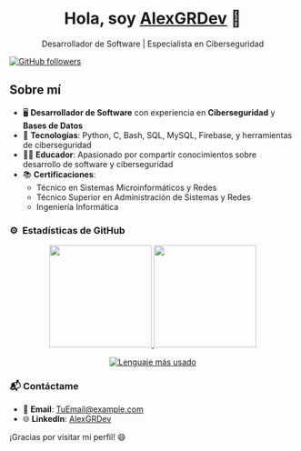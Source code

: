 <div align="center">
  <h1>Hola, soy <a href="https://github.com/AlexGRDev">AlexGRDev</a> 👋</h1>
  <p>Desarrollador de Software | Especialista en Ciberseguridad</p>
</div>

[![GitHub followers](https://img.shields.io/github/followers/AlexGRDev?style=social)](https://github.com/AlexGRDev)

## Sobre mí

- 🖥️ **Desarrollador de Software** con experiencia en **Ciberseguridad** y **Bases de Datos**
- 📲 **Tecnologías**: Python, C, Bash, SQL, MySQL, Firebase, y herramientas de ciberseguridad
- 🧑‍🏫 **Educador**: Apasionado por compartir conocimientos sobre desarrollo de software y ciberseguridad
- 📚 **Certificaciones**: 
  - Técnico en Sistemas Microinformáticos y Redes
  - Técnico Superior en Administración de Sistemas y Redes
  - Ingeniería Informática

### ⚙️ &nbsp;Estadísticas de GitHub

<p align="center">
<a href="https://github.com/AlexGRDev">
  <img height="180em" src="https://github-readme-stats-eight-theta.vercel.app/api?username=AlexGRDev&show_icons=true&theme=algolia&include_all_commits=true&count_private=true"/>
  <img height="180em" src="https://github-readme-stats-eight-theta.vercel.app/api/top-langs/?username=AlexGRDev&layout=compact&langs_count=8&theme=algolia"/>
  <p align="center">
  <img src="https://github-readme-stats-eight-theta.vercel.app/api/top-langs/?username=AlexGRDev&layout=compact&langs_count=1&theme=algolia" alt="Lenguaje más usado"/>
</p>
</a>
</p>




### 📬 Contáctame

- 📧 **Email**: [TuEmail@example.com](mailto:alexgaro2015@gmail.com)
- 🌐 **LinkedIn**: [AlexGRDev](https://www.linkedin.com/in/alexgrdev)

¡Gracias por visitar mi perfil! 😄
